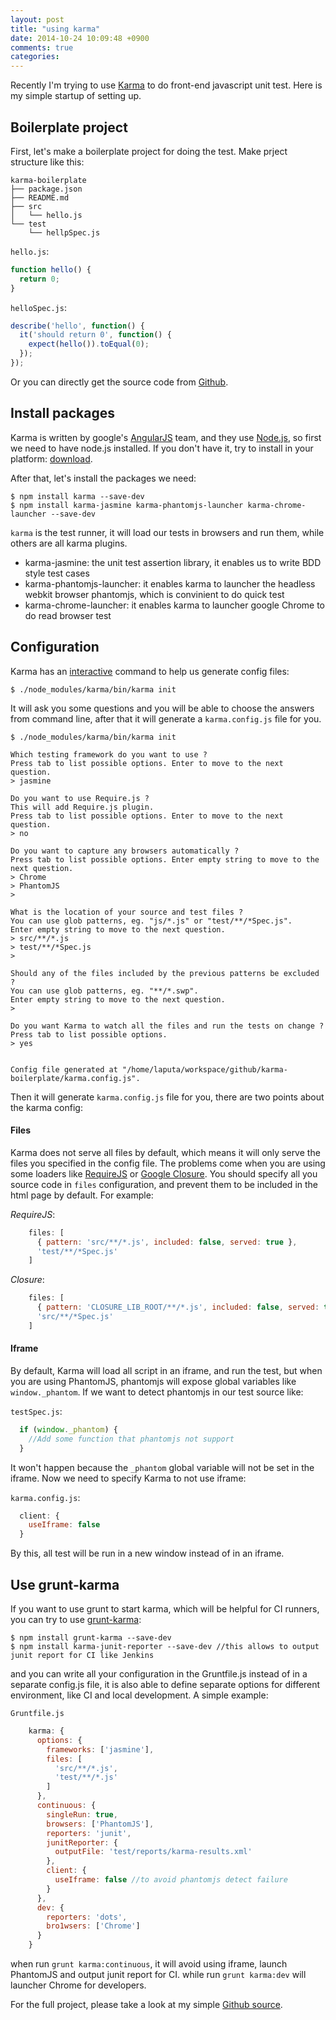 ```yaml
---
layout: post
title: "using karma"
date: 2014-10-24 10:09:48 +0900
comments: true
categories:
---
```


Recently I'm trying to use [Karma](https://karma-runner.github.io/) to do front-end javascript unit test. Here is my simple startup of setting up.

Boilerplate project
-------

First, let's make a boilerplate project for doing the test. Make prject structure like this:

````
karma-boilerplate
├── package.json
├── README.md
├── src
│   └── hello.js
└── test
    └── hellpSpec.js
````

`hello.js`:

````javascript
function hello() {
  return 0;
}
````

`helloSpec.js`:

````javascript
describe('hello', function() {
  it('should return 0', function() {
    expect(hello()).toEqual(0);
  });
});
````

Or you can directly get the source code from [Github](https://github.com/justlaputa/karma-boilerplate).

Install packages
-------

Karma is written by google's [AngularJS](https://angularjs.org/) team, and they use [Node.js](http://nodejs.org/), so first we need to have node.js installed. If you don't have it, try to install in your platform: [download](http://nodejs.org/download/).

After that, let's install the packages we need:

````shell
$ npm install karma --save-dev
$ npm install karma-jasmine karma-phantomjs-launcher karma-chrome-launcher --save-dev
````

`karma` is the test runner, it will load our tests in browsers and run them, while others are all karma plugins.

- karma-jasmine: the unit test assertion library, it enables us to write BDD style test cases
- karma-phantomjs-launcher: it enables karma to launcher the headless webkit browser phantomjs, which is convinient to do quick test
- karma-chrome-launcher: it enables karma to launcher google Chrome to do read browser test


Configuration
------

Karma has an [interactive](https://karma-runner.github.io/0.12/intro/configuration.html) command to help us generate config files:

````
$ ./node_modules/karma/bin/karma init
````

It will ask you some questions and you will be able to choose the answers from command line, after that it will generate a `karma.config.js` file for you.

````
$ ./node_modules/karma/bin/karma init

Which testing framework do you want to use ?
Press tab to list possible options. Enter to move to the next question.
> jasmine

Do you want to use Require.js ?
This will add Require.js plugin.
Press tab to list possible options. Enter to move to the next question.
> no

Do you want to capture any browsers automatically ?
Press tab to list possible options. Enter empty string to move to the next question.
> Chrome
> PhantomJS
>

What is the location of your source and test files ?
You can use glob patterns, eg. "js/*.js" or "test/**/*Spec.js".
Enter empty string to move to the next question.
> src/**/*.js
> test/**/*Spec.js
>

Should any of the files included by the previous patterns be excluded ?
You can use glob patterns, eg. "**/*.swp".
Enter empty string to move to the next question.
>

Do you want Karma to watch all the files and run the tests on change ?
Press tab to list possible options.
> yes


Config file generated at "/home/laputa/workspace/github/karma-boilerplate/karma.config.js".
````

Then it will generate `karma.config.js` file for you, there are two points about the karma config:

#### Files

Karma does not serve all files by default, which means it will only serve the files you specified in the config file. The problems come when you are using some loaders like [RequireJS](http://requirejs.org/) or [Google Closure](https://developers.google.com/closure/). You should specify all you source code in `files` configuration, and prevent them to be included in the html page by default. For example:

_RequireJS_:

````javascript
    files: [
      { pattern: 'src/**/*.js', included: false, served: true },
      'test/**/*Spec.js'
    ]
````

_Closure_:

````javascript
    files: [
      { pattern: 'CLOSURE_LIB_ROOT/**/*.js', included: false, served: true },
      'src/**/*Spec.js'
    ]
````

#### Iframe

By default, Karma will load all script in an iframe, and run the test, but when you are using PhantomJS, phantomjs will expose global variables like `window._phantom`. If we want to detect phantomjs in our test source like:

`testSpec.js`:

````javascript
  if (window._phantom) {
    //Add some function that phantomjs not support
  }
````

It won't happen because the `_phantom` global variable will not be set in the iframe. Now we need to specify Karma to not use iframe:

`karma.config.js`:

````javascript
  client: {
    useIframe: false
  }
````

By this, all test will be run in a new window instead of in an iframe.

Use grunt-karma
-------
If you want to use grunt to start karma, which will be helpful for CI runners, you can try to use [grunt-karma](https://github.com/karma-runner/grunt-karma):

````
$ npm install grunt-karma --save-dev
$ npm install karma-junit-reporter --save-dev //this allows to output junit report for CI like Jenkins
````

and you can write all your configuration in the Gruntfile.js instead of in a separate config.js file, it is also able to define separate options for different environment, like CI and local development. A simple example:

`Gruntfile.js`

````javascript
    karma: {
      options: {
        frameworks: ['jasmine'],
        files: [
          'src/**/*.js',
          'test/**/*.js'
        ]
      },
      continuous: {
        singleRun: true,
        browsers: ['PhantomJS'],
        reporters: 'junit',
        junitReporter: {
          outputFile: 'test/reports/karma-results.xml'
        },
        client: {
          useIframe: false //to avoid phantomjs detect failure
        }
      },
      dev: {
        reporters: 'dots',
        bro1wsers: ['Chrome']
      }
    }
````

when run `grunt karma:continuous`, it will avoid using iframe, launch PhantomJS and output junit report for CI. while run `grunt karma:dev` will launcher Chrome for developers.

For the full project, please take a look at my simple [Github source](https://github.com/justlaputa/karma-boilerplate).
